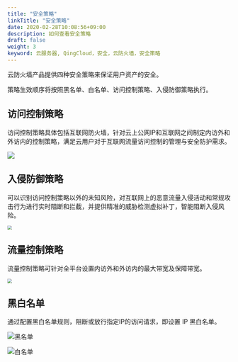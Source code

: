 ```yaml
---
title: "安全策略"
linkTitle: "安全策略"
date: 2020-02-28T10:08:56+09:00
description: 如何查看安全策略
draft: false
weight: 3
keyword: 云服务器, QingCloud，安全，云防火墙，安全策略
---
```


云防火墙产品提供四种安全策略来保证用户资产的安全。

策略生效顺序将按照黑名单、白名单、访问控制策略、入侵防御策略执行。

## 访问控制策略

访问控制策略具体包括互联网防火墙，针对云上公网IP和互联网之间制定内访外和外访内的控制策略，满足云用户对于互联网流量访问控制的管理与安全防护需求。

![](../_images/firewall.png)

## 入侵防御策略

可以识别访问控制策略以外的未知风险，对互联网上的恶意流量入侵活动和常规攻击行为进行实时阻断和拦截，并提供精准的威胁检测虚拟补丁，智能阻断入侵风险。

<img src="../_images/ips.png" style="zoom:60%;" />

## 流量控制策略

流量控制策略可针对全平台设置内访外和外访内的最大带宽及保障带宽。

<img src="../_images/data_control.png" style="zoom:60%;" />

## 黑白名单

通过配置黑白名单规则，阻断或放行指定IP的访问请求，即设置 IP 黑白名单。

![黑名单](../_images/blacklist.png)

![白名单](../_images/whitelist.png)

